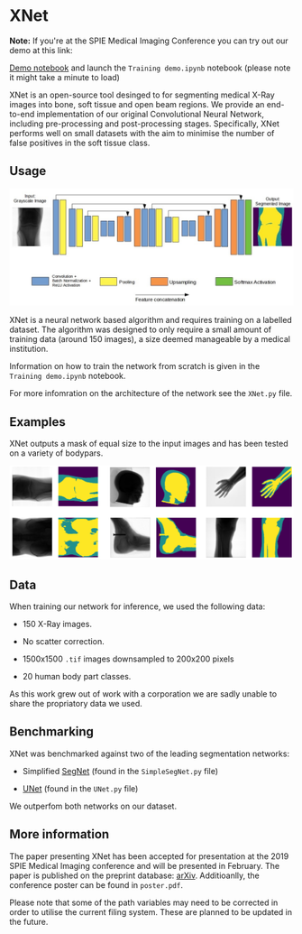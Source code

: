 # XNet

**Note:** If you're at the SPIE Medical Imaging Conference you can try out our demo at this link:

[Demo notebook](https://mybinder.org/v2/gh/JosephPB/XNet/master) and launch the ```Training demo.ipynb``` notebook (please note it might take a minute to load)

XNet is an open-source tool desinged to for segmenting medical X-Ray images into bone, soft tissue and open beam regions. We provide an end-to-end implementation of our original Convolutional Neural Network, including pre-processing and post-processing stages. Specifically, XNet performs well on small datasets with the aim to minimise the number of false positives in the soft tissue class.

## Usage

![](./Images/architecture.jpg)

XNet is a neural network based algorithm and requires training on a labelled dataset. The algorithm was designed to only require a small amount of training data (around 150 images), a size deemed manageable by a medical institution.

Information on how to train the network from scratch is given in the ```Training demo.ipynb``` notebook.

For more infomration on the architecture of the network see the ```XNet.py``` file.

## Examples

XNet outputs a mask of equal size to the input images and has been tested on a variety of bodypars.

![](./Images/predictions.png)

## Data

When training our network for inference, we used the following data:

* 150 X-Ray images.

* No scatter correction.

* 1500x1500 ```.tif``` images downsampled to 200x200 pixels

* 20 human body part classes.

As this work grew out of work with a corporation we are sadly unable to share the propriatory data we used.

## Benchmarking

XNet was benchmarked against two of the leading segmentation networks:

* Simplified [SegNet](https://arxiv.org/abs/1511.00561) (found in the
  ```SimpleSegNet.py``` file)

* [UNet](https://arxiv.org/abs/1505.04597) (found in the ```UNet.py```
  file)

We outperfom both networks on our dataset.

## More information

The paper presenting XNet has been accepted for presentation at the 2019 SPIE Medical Imaging conference and will be presented in February. The paper is published on the preprint database: [arXiv](https://arxiv.org/abs/1812.00548). Additioanlly, the conference poster can be found in ```poster.pdf```.

Please note that some of the path variables may need to be corrected in order to utilise the current filing system. These are planned to be updated in the future.
